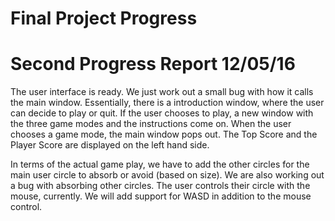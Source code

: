 # Final Project Progress
# Second Progress Report 12/05/16


The user interface is ready. We just work out a small bug with how it calls the
main window. Essentially, there is a introduction window, where the user can
decide to play or quit. If the user chooses to play, a new window with the three
game modes and the instructions come on. When the user chooses a game mode, the main
window pops out. The Top Score and the Player Score are displayed on the left
hand side.

In terms of the actual game play, we have to add the other circles for the main user
circle to absorb or avoid (based on size). We are also working out a bug with
absorbing other circles. The user controls their circle with the mouse, currently.
We will add support for WASD in addition to the mouse control.
